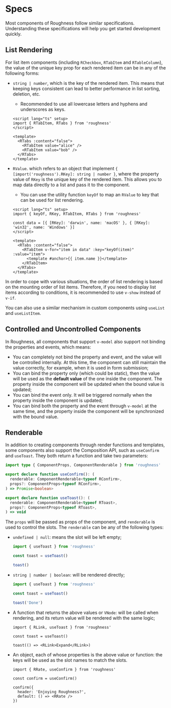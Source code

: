 <script lang="ts" setup>
import { keyOf, RCard, RDetails, RKey, RTabItem, RTabs } from 'roughness'

const data = [{ [RKey]: 'darwin', name: 'macOS' }, { [RKey]: 'win32', name: 'Windows' }]
</script>

# Specs

Most components of Roughness follow similar specifications. Understanding these specifications will help you get started development quickly.

## List Rendering

For list item components (including `RCheckbox`, `RTabItem` and `RTableColumn`), the value of the unique key prop for each rendered item can be in any of the following forms:

- `string | number`, which is the key of the rendered item. This means that keeping keys consistent can lead to better performance in list sorting, deletion, etc.
     - Recommended to use all lowercase letters and hyphens and underscores as keys.

    <RDetails>
      <template #summary>Show Code</template>

    ```vue
    <script lang="ts" setup>
    import { RTabItem, RTabs } from 'roughness'
    </script>

    <template>
      <RTabs :content="false">
        <RTabItem value="alice" />
        <RTabItem value="bob" />
      </RTabs>
    </template>
    ```

    </RDetails>

    <RTabs :content="false">
      <RTabItem value="alice" />
      <RTabItem value="bob" />
    </RTabs>

- `RValue`. which refers to an object that implement `{ [import('roughness').RKey]: string | number }`, where the property value of `RKey` is the unique key of the rendered item. This allows you to map data directly to a list and pass it to the component.
    - You can use the utility function `keyOf` to map an `RValue` to key that can be used for list rendering.

    <RDetails>
      <template #summary>Show Code</template>

    ```vue
    <script lang="ts" setup>
    import { keyOf, RKey, RTabItem, RTabs } from 'roughness'

    const data = [{ [RKey]: 'darwin', name: 'macOS' }, { [RKey]: 'win32', name: 'Windows' }]
    </script>

    <template>
      <RTabs :content="false">
        <RTabItem v-for="item in data" :key="keyOf(item)" :value="item">
          <template #anchor>{{ item.name }}</template>
        </RTabItem>
      </RTabs>
    </template>
    ```

    </RDetails>

    <RTabs :content="false">
      <RTabItem v-for="item in data" :key="keyOf(item)" :value="item">
        <template #anchor>{{ item.name }}</template>
      </RTabItem>
    </RTabs>

<RCard type="warning">

In order to cope with various situations, the order of list rendering is based on the mounting order of list items. Therefore, if you need to display list items according to conditions, it is recommended to use `v-show` instead of `v-if`.

</RCard>

You can also use a similar mechanism in custom components using `useList` and `useListItem`.

## Controlled and Uncontrolled Components

In Roughness, all components that support `v-model` also support not binding the properties and events, which means:

- You can completely not bind the property and event, and the value will be controlled internally. At this time, the component can still maintain the value correctly, for example, when it is used in form submission;
- You can bind the property only (which could be static), then the value will be used as the **default value** of the one inside the component. The property inside the component will be updated when the bound value is updated;
- You can bind the event only. It will be triggered normally when the property inside the component is updated;
- You can bind both the property and the event through `v-model` at the same time, and the property inside the component will be synchronized with the bound value.

## Renderable

In addition to creating components through render functions and templates, some components also support the Composition API, such as `useConfirm` and `useToast`. They both return a function and take two parameters:

```ts
import type { ComponentProps, ComponentRenderable } from 'roughness'

export declare function useConfirm(): (
  renderable: ComponentRenderable<typeof RConfirm>,
  props?: ComponentProps<typeof RConfirm>,
) => Promise<boolean>

export declare function useToast(): (
  renderable: ComponentRenderable<typeof RToast>,
  props?: ComponentProps<typeof RToast>,
) => void
```

The `props` will be passed as props of the component, and `renderable` is used to control the slots. The `renderable` can be any of the following types:

- `undefined | null`: means the slot will be left empty;

  ```ts
  import { useToast } from 'roughness'

  const toast = useToast()

  toast()
  ```

- `string | number | boolean`: will be rendered directly;

  ```ts
  import { useToast } from 'roughness'

  const toast = useToast()

  toast('Done')
  ```

- A function that returns the above values or `VNode`: will be called when rendering, and its return value will be rendered with the same logic;

  ```tsx
  import { RLink, useToast } from 'roughness'

  const toast = useToast()

  toast(() => <RLink>Expand</RLink>)
  ```

- An object, each of whose properties is the above value or function: the keys will be used as the slot names to match the slots.

  ```tsx
  import { RRate, useConfirm } from 'roughness'

  const confirm = useConfirm()

  confirm({
    header: 'Enjoying Roughness?',
    default: () => <RRate />
  })
  ```
